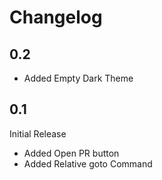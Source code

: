 # Changelog

## 0.2

-   Added Empty Dark Theme

## 0.1

Initial Release

-   Added Open PR button
-   Added Relative goto Command
